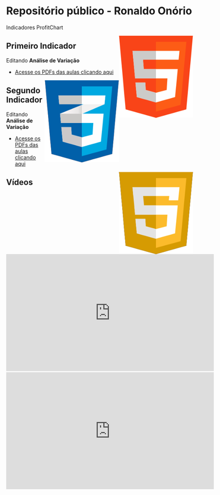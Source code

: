 # Repositório público - Ronaldo Onório

Indicadores ProfitChart

<img align="right" src="img/html250.png" width="200">

## Primeiro Indicador

Editando **Análise de Variação**


* [Acesse os PDFs das aulas clicando aqui](#)



<img align="right" src="img/css250.png" width="200">

## Segundo Indicador

Editando **Análise de Variação**

* [Acesse os PDFs das aulas clicando aqui](#)


<img align="right" src="img/java250.png" width="200">


## Vídeos

<iframe width="560" height="315" src="https://www.youtube.com/embed/OV1hJRubi6k" title="YouTube video player" frameborder="0" allow="accelerometer; autoplay; clipboard-write; encrypted-media; gyroscope; picture-in-picture" allowfullscreen></iframe>

<iframe width="560" height="315" src="https://www.youtube.com/embed/WYHOEh5XUXM" title="YouTube video player" frameborder="0" allow="accelerometer; autoplay; clipboard-write; encrypted-media; gyroscope; picture-in-picture" allowfullscreen></iframe>